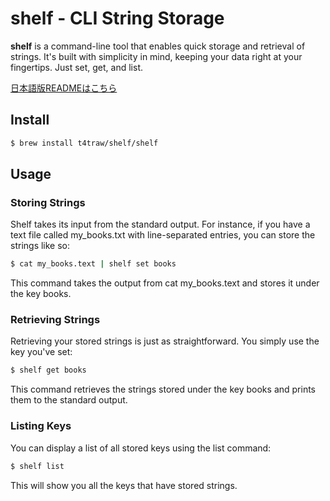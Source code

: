 # shelf - CLI String Storage

**shelf** is a command-line tool that enables quick storage and retrieval of strings. It's built with simplicity in mind, keeping your data right at your fingertips. Just set, get, and list.

[日本語版READMEはこちら](README_ja.md)

## Install

```sh
$ brew install t4traw/shelf/shelf
```

## Usage

### Storing Strings

Shelf takes its input from the standard output. For instance, if you have a text file called my_books.txt with line-separated entries, you can store the strings like so:

```sh
$ cat my_books.text | shelf set books
```

This command takes the output from cat my_books.text and stores it under the key books.

### Retrieving Strings

Retrieving your stored strings is just as straightforward. You simply use the key you've set:

```sh
$ shelf get books
```

This command retrieves the strings stored under the key books and prints them to the standard output.

### Listing Keys

You can display a list of all stored keys using the list command:

```sh
$ shelf list
```

This will show you all the keys that have stored strings.
